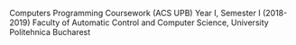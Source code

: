 Computers Programming Coursework (ACS UPB)
Year I, Semester I (2018-2019)
Faculty of Automatic Control and Computer Science, University Politehnica Bucharest
